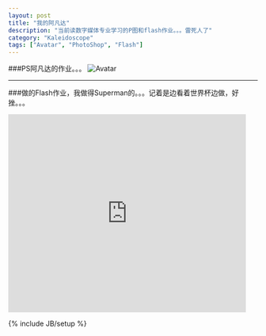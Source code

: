```yaml
---
layout: post
title: "我的阿凡达"
description: "当前读数字媒体专业学习的P图和flash作业。。。雷死人了"
category: "Kaleidoscope"
tags: ["Avatar", "PhotoShop", "Flash"]
---
```


###PS阿凡达的作业。。。
![Avatar](https://res.cloudinary.com/cyeam/image/upload/v1537933530/cyeam/avatar.jpg)

--- 

###做的Flash作业，我做得Superman的。。。记着是边看着世界杯边做，好挫。。。
<iframe src="https://www.tudou.com/programs/view/html5embed.action?code=f9YN-qkviuE&amp;resourceId=20038374_06_05_99" allowtransparency="true" scrolling="no" border="0" frameborder="0" style="width:480px;height:400px;"></iframe>

{% include JB/setup %}